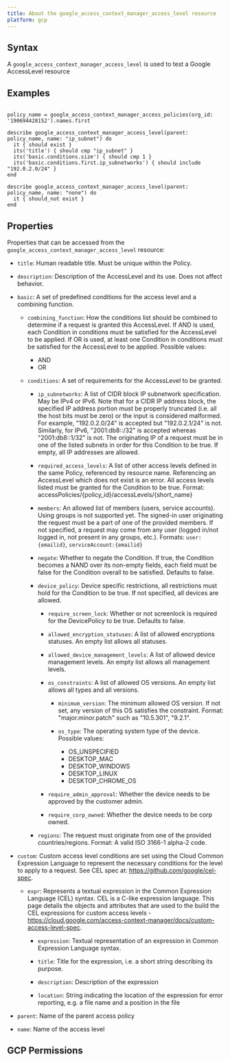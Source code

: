 ```yaml
---
title: About the google_access_context_manager_access_level resource
platform: gcp
---
```


## Syntax
A `google_access_context_manager_access_level` is used to test a Google AccessLevel resource

## Examples
```

policy_name = google_access_context_manager_access_policies(org_id: '190694428152').names.first

describe google_access_context_manager_access_level(parent: policy_name, name: "ip_subnet") do
  it { should exist }
  its('title') { should cmp "ip_subnet" }
  its('basic.conditions.size') { should cmp 1 }
  its('basic.conditions.first.ip_subnetworks') { should include "192.0.2.0/24" }
end

describe google_access_context_manager_access_level(parent: policy_name, name: "none") do
  it { should_not exist }
end

```

## Properties
Properties that can be accessed from the `google_access_context_manager_access_level` resource:


  * `title`: Human readable title. Must be unique within the Policy.

  * `description`: Description of the AccessLevel and its use. Does not affect behavior.

  * `basic`: A set of predefined conditions for the access level and a combining function.

    * `combining_function`: How the conditions list should be combined to determine if a request is granted this AccessLevel. If AND is used, each Condition in conditions must be satisfied for the AccessLevel to be applied. If OR is used, at least one Condition in conditions must be satisfied for the AccessLevel to be applied.
    Possible values:
      * AND
      * OR

    * `conditions`: A set of requirements for the AccessLevel to be granted.

      * `ip_subnetworks`: A list of CIDR block IP subnetwork specification. May be IPv4 or IPv6. Note that for a CIDR IP address block, the specified IP address portion must be properly truncated (i.e. all the host bits must be zero) or the input is considered malformed. For example, "192.0.2.0/24" is accepted but "192.0.2.1/24" is not. Similarly, for IPv6, "2001:db8::/32" is accepted whereas "2001:db8::1/32" is not. The originating IP of a request must be in one of the listed subnets in order for this Condition to be true. If empty, all IP addresses are allowed.

      * `required_access_levels`: A list of other access levels defined in the same Policy, referenced by resource name. Referencing an AccessLevel which does not exist is an error. All access levels listed must be granted for the Condition to be true. Format: accessPolicies/{policy_id}/accessLevels/{short_name}

      * `members`: An allowed list of members (users, service accounts). Using groups is not supported yet.  The signed-in user originating the request must be a part of one of the provided members. If not specified, a request may come from any user (logged in/not logged in, not present in any groups, etc.). Formats: `user:{emailid}`, `serviceAccount:{emailid}`

      * `negate`: Whether to negate the Condition. If true, the Condition becomes a NAND over its non-empty fields, each field must be false for the Condition overall to be satisfied. Defaults to false.

      * `device_policy`: Device specific restrictions, all restrictions must hold for the Condition to be true. If not specified, all devices are allowed.

        * `require_screen_lock`: Whether or not screenlock is required for the DevicePolicy to be true. Defaults to false.

        * `allowed_encryption_statuses`: A list of allowed encryptions statuses. An empty list allows all statuses.

        * `allowed_device_management_levels`: A list of allowed device management levels. An empty list allows all management levels.

        * `os_constraints`: A list of allowed OS versions. An empty list allows all types and all versions.

          * `minimum_version`: The minimum allowed OS version. If not set, any version of this OS satisfies the constraint. Format: "major.minor.patch" such as "10.5.301", "9.2.1".

          * `os_type`: The operating system type of the device.
          Possible values:
            * OS_UNSPECIFIED
            * DESKTOP_MAC
            * DESKTOP_WINDOWS
            * DESKTOP_LINUX
            * DESKTOP_CHROME_OS

        * `require_admin_approval`: Whether the device needs to be approved by the customer admin.

        * `require_corp_owned`: Whether the device needs to be corp owned.

      * `regions`: The request must originate from one of the provided countries/regions. Format: A valid ISO 3166-1 alpha-2 code.

  * `custom`: Custom access level conditions are set using the Cloud Common Expression Language to represent the necessary conditions for the level to apply to a request.  See CEL spec at: https://github.com/google/cel-spec.

    * `expr`: Represents a textual expression in the Common Expression Language (CEL) syntax. CEL is a C-like expression language. This page details the objects and attributes that are used to the build the CEL expressions for  custom access levels - https://cloud.google.com/access-context-manager/docs/custom-access-level-spec.

      * `expression`: Textual representation of an expression in Common Expression Language syntax.

      * `title`: Title for the expression, i.e. a short string describing its purpose.

      * `description`: Description of the expression

      * `location`: String indicating the location of the expression for error reporting, e.g. a file name and a position in the file

  * `parent`: Name of the parent access policy

  * `name`: Name of the access level


## GCP Permissions
